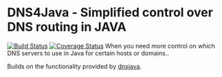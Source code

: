 # DNS4Java - Simplified control over DNS routing in JAVA
[![Build Status](https://travis-ci.org/oshoukry/dns4java.svg?branch=master)](https://travis-ci.org/oshoukry/dns4java)
[![Coverage Status](https://coveralls.io/repos/oshoukry/dns4java/badge.svg?branch=master)](https://coveralls.io/r/oshoukry/dns4java?branch=master)
When you need more control on which DNS servers to use in Java for certain hosts or domains..

Builds on the functionality provided by [dnsjava](http://dnsjava.org/).
